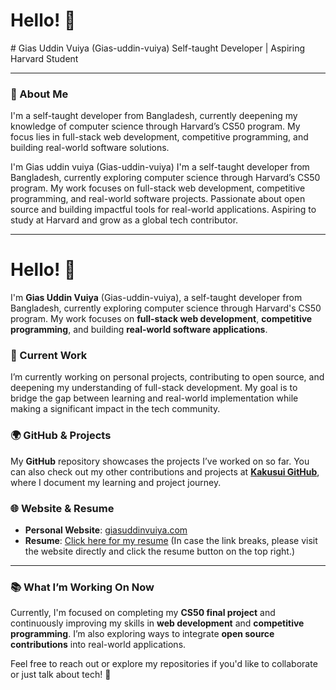 <h1>Hello! 👋</h1> 
<p>
  # Gias Uddin Vuiya (Gias-uddin-vuiya)  
  Self-taught Developer | Aspiring Harvard Student  
</p>

---

### 💼 About Me
<p>
I'm a self-taught developer from Bangladesh, currently deepening my knowledge of computer science through Harvard’s CS50 program. My focus lies in full-stack web development, competitive programming, and building real-world software solutions.
</p>

<p>
I'm Gias uddin vuiya (Gias-uddin-vuiya) I'm a self-taught developer from Bangladesh, currently exploring computer science through Harvard’s CS50 program.
My work focuses on full-stack web development, competitive programming, and real-world software projects.
Passionate about open source and building impactful tools for real-world applications.
Aspiring to study at Harvard and grow as a global tech contributor.
</p>

---

# Hello! 👋  
I'm **Gias Uddin Vuiya** (Gias-uddin-vuiya), a self-taught developer from Bangladesh, currently exploring computer science through Harvard's CS50 program. My work focuses on **full-stack web development**, **competitive programming**, and building **real-world software applications**.

### 💼 Current Work
I’m currently working on personal projects, contributing to open source, and deepening my understanding of full-stack development. My goal is to bridge the gap between learning and real-world implementation while making a significant impact in the tech community.

### 🌍 GitHub & Projects
My **GitHub** repository showcases the projects I’ve worked on so far. You can also check out my other contributions and projects at **[Kakusui GitHub](https://github.com/your-kakusui-profile)**, where I document my learning and project journey.

### 🌐 Website & Resume
- **Personal Website**: [giasuddinvuiya.com](https://giasuddinvuiya.com)
- **Resume**: [Click here for my resume](https://giasuddinvuiya.com/resume) (In case the link breaks, please visit the website directly and click the resume button on the top right.)

---

### 📚 What I’m Working On Now
Currently, I'm focused on completing my **CS50 final project** and continuously improving my skills in **web development** and **competitive programming**. I’m also exploring ways to integrate **open source contributions** into real-world applications.

Feel free to reach out or explore my repositories if you'd like to collaborate or just talk about tech! 🚀
